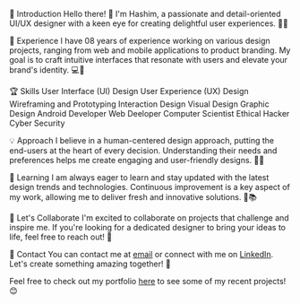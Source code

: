 👋 Introduction
Hello there! 👋 I'm Hashim, a passionate and detail-oriented UI/UX designer with a keen eye for creating delightful user experiences. 🎨✨

💼 Experience
I have 08 years of experience working on various design projects, ranging from web and mobile applications to product branding. My goal is to craft intuitive interfaces that resonate with users and elevate your brand's identity. 💻📱

🏆 Skills
User Interface (UI) Design
User Experience (UX) Design
Wireframing and Prototyping
Interaction Design
Visual Design
Graphic Design
Android Developer
Web Deeloper
Computer Scientist
Ethical Hacker
Cyber Security

💡 Approach
I believe in a human-centered design approach, putting the end-users at the heart of every decision. Understanding their needs and preferences helps me create engaging and user-friendly designs. 🤝💡

🌱 Learning
I am always eager to learn and stay updated with the latest design trends and technologies. Continuous improvement is a key aspect of my work, allowing me to deliver fresh and innovative solutions. 🚀📚

📨 Let's Collaborate
I'm excited to collaborate on projects that challenge and inspire me. If you're looking for a dedicated designer to bring your ideas to life, feel free to reach out! 💌

📧 Contact
You can contact me at [email](m.hashim125@gmail.com) or connect with me on [LinkedIn]([m.hashim125@gmail.com](https://www.linkedin.com/in/muhammad-hashim-4a388a175)). Let's create something amazing together! 🌟

Feel free to check out my portfolio [here]([https://www.linkedin.com/in/muhammad-hashim-4a388a175](https://bitter-raclette-6b4.notion.site/Design-Portfolio-e826ef0f6b70449096bd20acd3dc1876)) to see some of my recent projects! 😊

<!---
Muhhashim/Muhhashim is a ✨ special ✨ repository because its `README.md` (this file) appears on your GitHub profile.
You can click the Preview link to take a look at your changes.
--->
